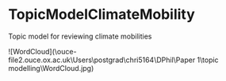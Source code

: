 # TopicModelClimateMobility
Topic model for reviewing climate mobilities


![WordCloud](\\ouce-file2.ouce.ox.ac.uk\Users\postgrad\chri5164\DPhil\Paper 1\topic modelling\WordCloud.jpg)

